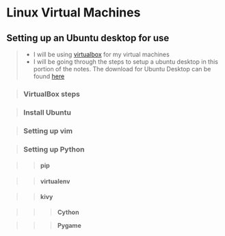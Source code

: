 # Linux Virtual Machines

## Setting up an Ubuntu desktop for use

> - I will be using [virtualbox](https://www.virtualbox.org/wiki/Downloads) for
    my virtual machines  
> - I will be going through the steps to setup a ubuntu desktop in this portion
    of the notes. The download for Ubuntu Desktop can be found
    [here](http://www.ubuntu.com/download/desktop)

> ### VirtualBox steps

> ### Install Ubuntu

> ### Setting up vim

> ### Setting up Python

>> #### pip

>> #### virtualenv

>> #### kivy

>>> __Cython__

>>> __Pygame__
